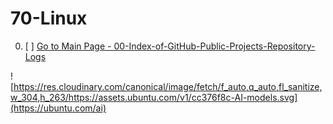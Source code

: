 # 70-Linux

00. [ ] [Go to Main Page - 00-Index-of-GitHub-Public-Projects-Repository-Logs](https://github.com/celik-muhammed/00-Index-of-GitHub-Public-Projects-Repository-Logs)

![https://res.cloudinary.com/canonical/image/fetch/f_auto,q_auto,fl_sanitize,w_304,h_263/https://assets.ubuntu.com/v1/cc376f8c-AI-models.svg](https://ubuntu.com/ai)
